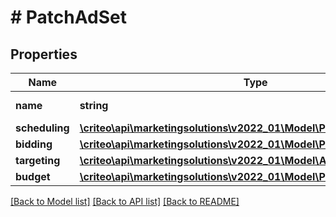 # # PatchAdSet

## Properties

Name | Type | Description | Notes
------------ | ------------- | ------------- | -------------
**name** | **string** | Name of the ad set | [optional]
**scheduling** | [**\criteo\api\marketingsolutions\v2022_01\Model\PatchAdSetScheduling**](PatchAdSetScheduling.md) |  | [optional]
**bidding** | [**\criteo\api\marketingsolutions\v2022_01\Model\PatchAdSetBidding**](PatchAdSetBidding.md) |  | [optional]
**targeting** | [**\criteo\api\marketingsolutions\v2022_01\Model\AdSetTargeting**](AdSetTargeting.md) |  | [optional]
**budget** | [**\criteo\api\marketingsolutions\v2022_01\Model\PatchAdSetBudget**](PatchAdSetBudget.md) |  | [optional]

[[Back to Model list]](../../README.md#models) [[Back to API list]](../../README.md#endpoints) [[Back to README]](../../README.md)
